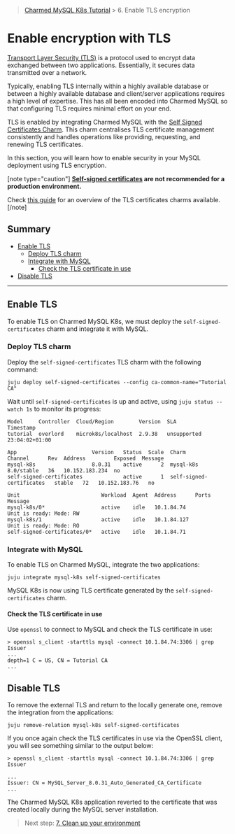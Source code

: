 > [Charmed MySQL K8s Tutorial](/t/9677) > 6. Enable TLS encryption

# Enable encryption with TLS

[Transport Layer Security (TLS)](https://en.wikipedia.org/wiki/Transport_Layer_Security) is a protocol used to encrypt data exchanged between two applications. Essentially, it secures data transmitted over a network.

Typically, enabling TLS internally within a highly available database or between a highly available database and client/server applications requires a high level of expertise. This has all been encoded into Charmed MySQL so that configuring TLS requires minimal effort on your end.

TLS is enabled by integrating Charmed MySQL with the [Self Signed Certificates Charm](https://charmhub.io/self-signed-certificates). This charm centralises TLS certificate management consistently and handles operations like providing, requesting, and renewing TLS certificates.

In this section, you will learn how to enable security in your MySQL deployment using TLS encryption.

[note type="caution"]
**[Self-signed certificates](https://en.wikipedia.org/wiki/Self-signed_certificate) are not recommended for a production environment.**

Check [this guide](/t/11664) for an overview of the TLS certificates charms available. 
[/note]

## Summary
- [Enable TLS](#enable-tls)
  - [Deploy TLS charm](#deploy-tls-charm)
  - [Integrate with MySQL](#integrate-with-mysql)
    - [Check the TLS certificate in use](#check-the-tls-certificate-in-use)
- [Disable TLS ](#disable-tls)

---

## Enable TLS
To enable TLS on Charmed MySQL K8s, we must deploy the `self-signed-certificates` charm and integrate it with MySQL.

### Deploy TLS charm
Deploy the `self-signed-certificates` TLS charm with the following command:
```shell
juju deploy self-signed-certificates --config ca-common-name="Tutorial CA"
```

Wait until `self-signed-certificates` is up and active, using `juju status --watch 1s` to monitor its progress:
```shell
Model     Controller  Cloud/Region        Version  SLA          Timestamp
tutorial  overlord    microk8s/localhost  2.9.38   unsupported  23:04:02+01:00

App                        Version   Status  Scale  Charm                      Channel      Rev  Address         Exposed  Message
mysql-k8s                  8.0.31    active      2  mysql-k8s                  8.0/stable   36   10.152.183.234  no       
self-signed-certificates             active      1  self-signed-certificates   stable   72   10.152.183.76   no       

Unit                          Workload  Agent  Address      Ports  Message
mysql-k8s/0*                  active    idle   10.1.84.74          Unit is ready: Mode: RW
mysql-k8s/1                   active    idle   10.1.84.127         Unit is ready: Mode: RO
self-signed-certificates/0*   active    idle   10.1.84.71 
```

### Integrate with MySQL
To enable TLS on Charmed MySQL, integrate the two applications:
```shell
juju integrate mysql-k8s self-signed-certificates
```

MySQL K8s is now using TLS certificate generated by the `self-signed-certificates` charm.

#### Check the TLS certificate in use
Use `openssl` to connect to MySQL and check the TLS certificate in use:
```shell
> openssl s_client -starttls mysql -connect 10.1.84.74:3306 | grep Issuer
...
depth=1 C = US, CN = Tutorial CA
...
```

## Disable TLS
To remove the external TLS and return to the locally generate one, remove the integration from the applications:

```shell
juju remove-relation mysql-k8s self-signed-certificates
```

If you once again check the TLS certificates in use via the OpenSSL client, you will see something similar to the output below:
```shell
> openssl s_client -starttls mysql -connect 10.1.84.74:3306 | grep Issuer
```

```shell
...
Issuer: CN = MySQL_Server_8.0.31_Auto_Generated_CA_Certificate
...
```
The Charmed MySQL K8s application reverted to the certificate that was created locally during the MySQL server installation.

>Next step: [7. Clean up your environment](/t/9665)